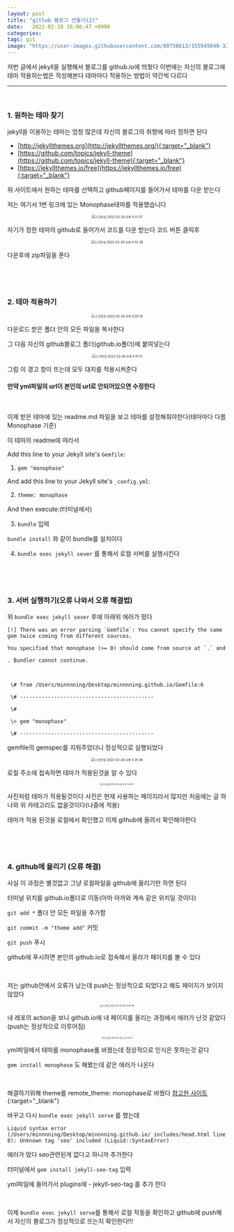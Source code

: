 ```yaml
---
layout: post
title: "github 블로그 만들기(2)"
date:   2022-02-28 16:06:47 +0900
categories:
tags: git
image: "https://user-images.githubusercontent.com/80758613/155945048-32de8b49-76c7-4f25-8093-d69cf66d8511.png"
---
```


저번 글에서 jekyll을 실행해서 블로그를 github.io에 띄웠다 이번에는 자신의 블로그에 테마 적용하는법은 작성해본다 테마마다 적용하는 방법이 약간씩 다르다

---

&nbsp;

### 1. 원하는 테마 찾기

jekyll을 이용하는 테마는 엄청 많은데 자신의 블로그의 취향에 따라 정하면 된다

- [http://jekyllthemes.org](http://jekyllthemes.org/){:target="_blank"}
- [https://github.com/topics/jekyll-theme](https://github.com/topics/jekyll-theme){:target="_blank"}
- [https://jekyllthemes.io/free](https://jekyllthemes.io/free){:target="_blank"}

위 사이트에서 원하는 테마를 선택하고 github페이지를 들어가서 테마를 다운 받는다

저는 여기서 1번 링크에 있는 Monophase테마를 적용했습니다

<center>
<img alt="스크린샷 2022-02-28 오후 4 51 07" src="https://user-images.githubusercontent.com/80758613/155945048-32de8b49-76c7-4f25-8093-d69cf66d8511.png" style="zoom:50%;">
</center>

자기가 정한 테마의 github로 들어가서 코드를 다운 받는다 코드 버튼 클릭후

<center>
<img alt="스크린샷 2022-02-28 오후 4 52 36" src="https://user-images.githubusercontent.com/80758613/155945235-2c0f9787-e020-46c2-a327-673d45995d2d.png" style="zoom:50%;">
</center>

다운후에 zip파일을 푼다

&nbsp;

&nbsp;

### 2. 테마 적용하기

<center>
<img alt="스크린샷 2022-02-28 오후 5 00 14" src="https://user-images.githubusercontent.com/80758613/155946276-b24289c4-6f5d-4ec6-86f7-23bb87c42c35.png" style="zoom:50%;">
</center>

다운로드 받은 폴더 안의 모든 파일을 복사한다

그 다음 자신의 github블로그 폴더(github.io폴더)에 붙여넣는다

<center>
<img alt="스크린샷 2022-02-28 오후 5 01 11" src="https://user-images.githubusercontent.com/80758613/155946538-5e7771ae-d0fa-41c0-b8fb-8a9393aa9309.png" style="zoom:50%;">
</center>

그럼 이 경고 창이 뜨는데 모두 대치를 적용시켜준다

#### 만약 yml파일의 url이 본인의 url로 안되어있으면 수정한다

&nbsp;

이제 받은 테마에 있는 readme.md 파일을 보고 테마를 설정해줘야한다(테마마다 다름 Monophase 기준)

이 테마의 readme에 따라서

Add this line to your Jekyll site's `Gemfile`:

1. `gem "monophase"`

And add this line to your Jekyll site's `_config.yml`:

2. `theme: monophase`

And then execute:(터미널에서)

3. `bundle` 입력

`bundle install` 와 같이 bundle를 설치이다

4. `bundle exec jekyll sever` 를 통해서 로컬 서버를 실행시킨다

&nbsp;

&nbsp;

### 3. 서버 실행하기(오류 나와서 오류 해결법)

위 `bundle exec jekyll sever` 후에 아래위 에러가 떴다

```
[!] There was an error parsing `Gemfile`: You cannot specify the same gem twice coming from different sources.

You specified that monophase (>= 0) should come from source at `.` and

. Bundler cannot continue.



 \# from /Users/minnnning/Desktop/minnnning.github.io/Gemfile:6

 \# -------------------------------------------

 \#

 \> gem "monophase"

 \# -------------------------------------------
```

gemfile의 gemspec를 지워주었더니 정상적으로 실행되었다

<center>
<img alt="스크린샷 2022-02-28 오후 5 35 46" src="https://user-images.githubusercontent.com/80758613/155950928-dafa4faa-c699-4e06-b2ae-492158404a7d.png" style="zoom:50%;">
</center>

로컬 주소에 접속하면 테마가 적용된것을 알 수 있다

<center>
<img alt="스크린샷 2022-02-28 오후 5 40 07" src="https://user-images.githubusercontent.com/80758613/155951461-d76ecf95-6696-4080-a76f-20665ff3b313.png" style="zoom:33%;">
</center>

사진처럼 테마가 적용될것이다 사진은 현재 사용하는 페이지라서 많지만 처음에는 글 하나와 위 카테고리도 없을것이다(나중에 적용)

테마가 적용 된것을 로컬에서 확인했고 이제 github에 올려서 확인해야한다

&nbsp;

&nbsp;

### 4. github에 올리기 (오류 해결)

사실 이 과정은 별것없고 그냥 로컬파일을 github에 올리기만 하면 된다

터미널 위치를 github.io폴더로 이동(아마 아까와 계속 같은 위치일 것이다)

`git add *` 폴더 안 모든 파일을 추가함

`git commit -m "theme add"` 커밋

`git push` 푸시 

github에 푸시하면 본인의 github.io로 접속해서 올라가 페이지를 볼 수 있다

&nbsp;

저는 github안에서 오류가 났는데 push는 정상적으로 되었다고 해도 페이지가 보이지 않았다

<center>
<img alt="스크린샷 2022-02-28 오후 6 09 48" src="https://user-images.githubusercontent.com/80758613/155955651-5b294c8a-27c4-49b4-a825-665d6d56943a.png" style="zoom:33%;">
</center>

내 레포의 action을 보니 github.io에 내 페이지를 올리는 과정에서 에러가 난것 같았다(push는 정상적으로 이루어짐)

<center>
<img alt="스크린샷 2022-02-28 오후 6 12 54" src="https://user-images.githubusercontent.com/80758613/155956273-dbab9167-1200-4998-9dd3-df175adf61e9.png" style="zoom:30%;">
</center>

yml파일에서 테마를 monophase롤 바꿨는데 정상적으로 인식은 못하는것 같다 

`gem install monophase` 도 해봤는데 같은 에러가 나온다

&nbsp;

해결하기위해 theme를 remote_theme: monophase로 바꿨다 [참고한 사이트](https://github.com/jekyll/jekyll/issues/8468){:target="_blank"}

바꾸고 다시 `bundle exec jekyll serve` 를 했는데

```
Liquid syntax error (/Users/minnnning/Desktop/minnnning.github.io/_includes/head.html line 8): Unknown tag 'seo' included (Liquid::SyntaxError)
```

에러가 떴다 seo관련된게 없다고 하니까 추가한다

터미널에서 `gem install jekyll-seo-tag` 입력

yml파일에 들어가서 plugins에   \- jekyll-seo-tag 를 추가 한다

&nbsp;

이제 `bundle exec jekyll serve`를 통해서 로컬 작동을 확인하고 github에 push해서 자신의 블로그가 정상적으로 뜨는지 확인한다!!!